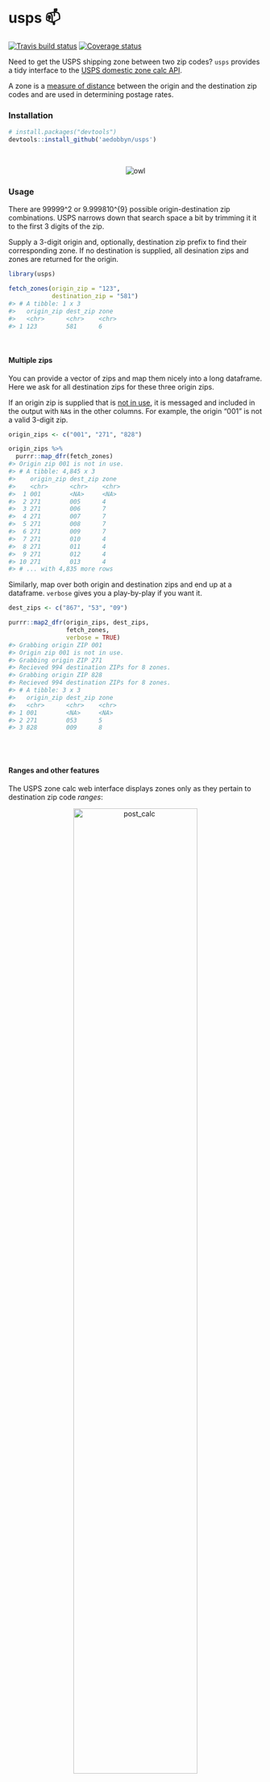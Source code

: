 
# usps 📫

[![Travis build
status](https://travis-ci.org/aedobbyn/usps.svg?branch=master)](https://travis-ci.org/aedobbyn/usps)
[![Coverage
status](https://codecov.io/gh/aedobbyn/usps/branch/master/graph/badge.svg)](https://codecov.io/github/aedobbyn/usps?branch=master)

Need to get the USPS shipping zone between two zip codes? `usps`
provides a tidy interface to the [USPS domestic zone calc
API](https://postcalc.usps.com/DomesticZoneChart/).

A zone is a [measure of
distance](https://ribbs.usps.gov/zone_charts/documents/tech_guides/ZoneChartExceptionsWebinar.pdf)
between the origin and the destination zip codes and are used in
determining postage rates.

### Installation

``` r
# install.packages("devtools")
devtools::install_github('aedobbyn/usps')
```

<br>

<p align="center">

<img src="https://media.giphy.com/media/iVoiJfBtSsi0o/giphy.gif" alt="owl">

</p>

### Usage

There are 99999^2 or 9.999810^{9} possible origin-destination zip
combinations. USPS narrows down that search space a bit by trimming it
it to the first 3 digits of the zip.

Supply a 3-digit origin and, optionally, destination zip prefix to find
their corresponding zone. If no destination is supplied, all desination
zips and zones are returned for the origin.

``` r
library(usps)

fetch_zones(origin_zip = "123", 
            destination_zip = "581")
#> # A tibble: 1 x 3
#>   origin_zip dest_zip zone 
#>   <chr>      <chr>    <chr>
#> 1 123        581      6
```

<br>

#### Multiple zips

You can provide a vector of zips and map them nicely into a long
dataframe. Here we ask for all destination zips for these three origin
zips.

If an origin zip is supplied that is [not in
use](https://en.wikipedia.org/wiki/List_of_ZIP_code_prefixes), it is
messaged and included in the output with `NA`s in the other columns. For
example, the origin “001” is not a valid 3-digit zip.

``` r
origin_zips <- c("001", "271", "828")

origin_zips %>% 
  purrr::map_dfr(fetch_zones)
#> Origin zip 001 is not in use.
#> # A tibble: 4,845 x 3
#>    origin_zip dest_zip zone 
#>    <chr>      <chr>    <chr>
#>  1 001        <NA>     <NA> 
#>  2 271        005      4    
#>  3 271        006      7    
#>  4 271        007      7    
#>  5 271        008      7    
#>  6 271        009      7    
#>  7 271        010      4    
#>  8 271        011      4    
#>  9 271        012      4    
#> 10 271        013      4    
#> # ... with 4,835 more rows
```

Similarly, map over both origin and destination zips and end up at a
dataframe. `verbose` gives you a play-by-play if you want it.

``` r
dest_zips <- c("867", "53", "09")

purrr::map2_dfr(origin_zips, dest_zips, 
                fetch_zones,
                verbose = TRUE)
#> Grabbing origin ZIP 001
#> Origin zip 001 is not in use.
#> Grabbing origin ZIP 271
#> Recieved 994 destination ZIPs for 8 zones.
#> Grabbing origin ZIP 828
#> Recieved 994 destination ZIPs for 8 zones.
#> # A tibble: 3 x 3
#>   origin_zip dest_zip zone 
#>   <chr>      <chr>    <chr>
#> 1 001        <NA>     <NA> 
#> 2 271        053      5    
#> 3 828        009      8
```

<br> <br>

#### Ranges and other features

The USPS zone calc web interface displays zones only as they pertain to
destination zip code *ranges*:

<p align="center">

<img src="./man/figures/post_calc.jpg" alt="post_calc" width="70%">

</p>

<br>

If you prefer the range representation, you can set `as_range = TRUE`.
Instead of a `dest_zip` column, you’ll get a marker of the beginning of
and end of the range in `dest_zip_start` and `dest_zip_end`.

``` r
fetch_zones("42", "42",
            as_range = TRUE)
#> # A tibble: 1 x 4
#>   origin_zip dest_zip_start dest_zip_end zone 
#>   <chr>      <chr>          <chr>        <chr>
#> 1 042        039            043          1
```

<br>

### Details

You can optionally display other details about the zips, zones, and type
of postage it applies to.

Definitions of these details can be found in `detail_definitions`.

``` r
detail_definitions %>% 
  knitr::kable()
```

| name                         | definition                                                                                                                            |
| :--------------------------- | :------------------------------------------------------------------------------------------------------------------------------------ |
| specific\_to\_priority\_mail | This 5 digit zone designation applies to Priority Mail only; for Standard, refer to the 3 digit zone designation.                     |
| same\_ndc                    | The origin and destination zips are in the same Network Distribution Center.                                                          |
| has\_five\_digit\_exceptions | This 3 digit destination zip prefix appears at the beginning of certain 5 digit destination zips that correspond to a different zone. |

<br>

### On Digits

#### The Nitpicky

  - Number of digits:
      - This API endpoint used in `fetch_zones` accepts exactly 3 digits
        for the origin zip; it mostly returns 3 digit destination zips,
        but notes 5 digit exceptions. For that reason,
      - If fewer than three digits are supplied, leading zeroes are
        added with a message
      - If more than five digits are supplied, the zip is truncated to
        the first five with a warning
          - The first three digits of the origin zip are sent to the API
          - If destination and is 5 digits, `exact_destination`
            determines whether we filter to the 5-digit destination only
            or include results for the 3-digit destination prefix

<!-- end list -->

``` r
fetch_zones(origin_zip = "12358132134558", 
            destination_zip = "91442",
            show_details = TRUE)     
#> Warning in prep_zip(.): Zip can be at most 5 characters; trimming
#> 12358132134558 to 12358.
#> # A tibble: 1 x 6
#>   origin_zip dest_zip zone  specific_to_prior… same_ndc has_five_digit_ex…
#>   <chr>      <chr>    <chr> <lgl>              <lgl>    <lgl>             
#> 1 123        914      8     FALSE              FALSE    FALSE
```

Consider as opposed to:

``` r
fetch_zones(origin_zip = "12358132134558", 
            destination_zip = "91442",
            show_details = TRUE,
            exact_destination = TRUE)  
#> Warning in prep_zip(.): Zip can be at most 5 characters; trimming
#> 12358132134558 to 12358.
#> # A tibble: 0 x 6
#> # ... with 6 variables: origin_zip <chr>, dest_zip <chr>, zone <chr>,
#> #   specific_to_priority_mail <lgl>, same_ndc <lgl>,
#> #   has_five_digit_exceptions <lgl>
```

<br>

#### I just want to supply 5 digits

`fetch_zones` should cover most 5 digit cases and supply the most
information when `show_details` is `TRUE`, but if you just want to use
the equivalent of the [“Get Zone for ZIP Code
Pair”](https://postcalc.usps.com/DomesticZoneChart/) tab, you can use
`fetch_five_digit`.

``` r
fetch_five_digit("31415", "92653",
                 show_details = TRUE)
#> # A tibble: 1 x 7
#>   origin_zip dest_zip zone  priority_mail_zo… local same_ndc full_response
#>   <chr>      <chr>    <chr> <chr>             <lgl> <lgl>    <chr>        
#> 1 31415      92653    8     <NA>              FALSE FALSE    The Zone is …
```

Details in `fetch_five_digit` are slightly different than in
`fetch_zones`.

<br>

### All of the data

If you want the most up-to-date zip-zone mappings, `fetch_all` allows
you to use the 3 digit endpoint to fetch all possible origins and write
them to a CSV as you go.

By default we use every possible origin from “000” to “999”; as of now
“000” through “004” are all not in use.

``` r
fetch_all(all_possible_origins,
          sleep_time = 0.5, 
          write_to = glue::glue(here::here("data", "{Sys.Date()}_all_my_zones.csv")))
```

If there’s a network error, we back off and try a few times and finally
write “no\_success” (rather than `NA`s which indicate that the origin
zip is not in use). What that looks like in the event we get internet
between asking for origin “123” and origin “456”:

    #> # A tibble: 8 x 3
    #>   origin dest       zip       
    #>   <chr>  <chr>      <chr>     
    #> 1 123    no_success no_success
    #> 2 456    005        4         
    #> 3 456    006        7         
    #> 4 456    007        7         
    #> 5 456    008        7         
    #> 6 456    009        7         
    #> 7 456    010        4         
    #> 8 ...    ...        ...

<br>

Bug reports and PRs
welcome\!

<p align="center">

<img src="https://media.giphy.com/media/2fTYDdciZFEKZJgY7g/giphy.gif" alt="dog">

</p>
